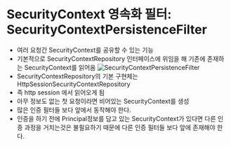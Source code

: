 # SecurityContext 영속화 필터: SecurityContextPersistenceFilter
- 여러 요청간 SecurityContext를 공유할 수 있는 기능
- 기본적으로 SecurityContextRepository 인터페이스에 위임을 해 기존에 존재하는 SecurityContext를 읽어옴
    ![SecurityContextPersistenceFilter](https://lh3.googleusercontent.com/pw/ACtC-3eknM0j-_wnCtVupkvZfRWFX9gEZ1ILrbnpCoAJvuzZHnfSKq02VGnOrkUHYpBYcUeEaX_-mS59dUmuGwIA3neJwXYUdJsR220aXOC1hoNTFIf5pfrJ7j14AFSH9UfQa4ej0Zkc9HK7RCdYj1ZVuxRLiA=w647-h164-no?authuser=0)
- SecurityContextRepository의 기본 구현체는 HttpSessionSecurityContextRepository
- 즉 http session 에서 읽어오게 됨
- 아무 정보도 없는 첫 요청이라면 비어있는 SecurityContext를 생성
- 많은 인증 필터들 보다 앞에서 동작해야 한다.
- 인증을 하기 전에 Principal정보를 담고 있는 SecurityContext가 있다면 다른 인증 과정을 거치는것은 불필요하기 때문에 다른 인증 필터들 보다 앞에 존재해야 한다.